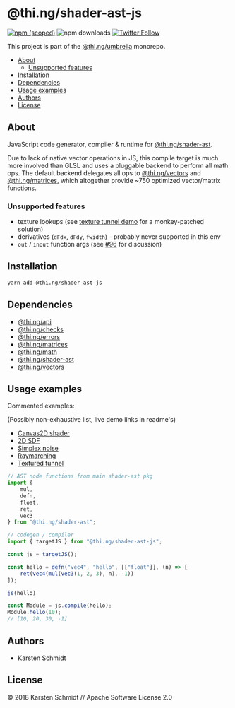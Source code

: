 # @thi.ng/shader-ast-js

[![npm (scoped)](https://img.shields.io/npm/v/@thi.ng/shader-ast-js.svg)](https://www.npmjs.com/package/@thi.ng/shader-ast-js)
![npm downloads](https://img.shields.io/npm/dm/@thi.ng/shader-ast-js.svg)
[![Twitter Follow](https://img.shields.io/twitter/follow/thing_umbrella.svg?style=flat-square&label=twitter)](https://twitter.com/thing_umbrella)

This project is part of the
[@thi.ng/umbrella](https://github.com/thi-ng/umbrella/) monorepo.

<!-- TOC depthFrom:2 depthTo:3 -->

- [About](#about)
    - [Unsupported features](#unsupported-features)
- [Installation](#installation)
- [Dependencies](#dependencies)
- [Usage examples](#usage-examples)
- [Authors](#authors)
- [License](#license)

<!-- /TOC -->

## About

JavaScript code generator, compiler & runtime for
[@thi.ng/shader-ast](https://github.com/thi-ng/umbrella/tree/master/packages/shader-ast).

Due to lack of native vector operations in JS, this compile target is
much more involved than GLSL and uses a pluggable backend to perform all
math ops. The default backend delegates all ops to
[@thi.ng/vectors](https://github.com/thi-ng/umbrella/tree/master/packages/vectors)
and
[@thi.ng/matrices](https://github.com/thi-ng/umbrella/tree/master/packages/matrices),
which altogether provide ~750 optimized vector/matrix functions.

### Unsupported features

- texture lookups (see [texture tunnel
  demo](https://github.com/thi-ng/umbrella/tree/master/examples/shader-ast-tunnel)
  for a monkey-patched solution)
- derivatives (`dFdx`, `dFdy`, `fwidth`) - probably never supported in
  this env
- `out` / `inout` function args (see [#96](https://github.com/thi-ng/umbrella/issues/96) for discussion)

## Installation

```bash
yarn add @thi.ng/shader-ast-js
```

## Dependencies

- [@thi.ng/api](https://github.com/thi-ng/umbrella/tree/master/packages/api)
- [@thi.ng/checks](https://github.com/thi-ng/umbrella/tree/master/packages/checks)
- [@thi.ng/errors](https://github.com/thi-ng/umbrella/tree/master/packages/errors)
- [@thi.ng/matrices](https://github.com/thi-ng/umbrella/tree/master/packages/matrices)
- [@thi.ng/math](https://github.com/thi-ng/umbrella/tree/master/packages/math)
- [@thi.ng/shader-ast](https://github.com/thi-ng/umbrella/tree/master/packages/shader-ast)
- [@thi.ng/vectors](https://github.com/thi-ng/umbrella/tree/master/packages/vectors)

## Usage examples

Commented examples:

(Possibly non-exhaustive list, live demo links in readme's)

- [Canvas2D shader](https://github.com/thi-ng/umbrella/tree/master/examples/shader-ast-canvas2d)
- [2D SDF](https://github.com/thi-ng/umbrella/tree/master/examples/shader-ast-sdf2d)
- [Simplex noise](https://github.com/thi-ng/umbrella/tree/master/examples/shader-ast-noise)
- [Raymarching](https://github.com/thi-ng/umbrella/tree/master/examples/shader-ast-raymarch)
- [Textured tunnel](https://github.com/thi-ng/umbrella/tree/master/examples/shader-ast-tunnel)

```ts
// AST node functions from main shader-ast pkg
import {
    mul,
    defn,
    float,
    ret,
    vec3
} from "@thi.ng/shader-ast";

// codegen / compiler
import { targetJS } from "@thi.ng/shader-ast-js";

const js = targetJS();

const hello = defn("vec4", "hello", [["float"]], (n) => [
    ret(vec4(mul(vec3(1, 2, 3), n), -1))
]);

js(hello)

const Module = js.compile(hello);
Module.hello(10);
// [10, 20, 30, -1]
```

## Authors

- Karsten Schmidt

## License

&copy; 2018 Karsten Schmidt // Apache Software License 2.0
